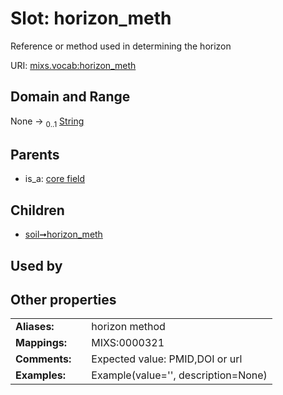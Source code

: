 
# Slot: horizon_meth


Reference or method used in determining the horizon

URI: [mixs.vocab:horizon_meth](https://w3id.org/mixs/vocab/horizon_meth)


## Domain and Range

None &#8594;  <sub>0..1</sub> [String](types/String.md)

## Parents

 *  is_a: [core field](core_field.md)

## Children

 *  [soil➞horizon_meth](soil_horizon_meth.md)

## Used by


## Other properties

|  |  |  |
| --- | --- | --- |
| **Aliases:** | | horizon method |
| **Mappings:** | | MIXS:0000321 |
| **Comments:** | | Expected value: PMID,DOI or url |
| **Examples:** | | Example(value='', description=None) |

